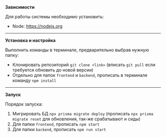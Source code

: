 **Зависимости**

Для работы системы необходимо установить:

- Node: <a>https://nodejs.org</a>

---

**Установка и настройка**

Выполнить команды в терминале, предварительно выбрав нужную папку:

- Клонировать репозиторий `git clone <link>` (вписать `git pull` если требуется обновить до новой версии)
- Отдельно для папок `frontend` и `backend`, прописать в терминале команду `npm install`
<!-- - Находясь в папке `backend`, также прописать `npm install prisma --save-dev` + `npm install @prisma/client` -->

---

**Запуск**

Порядок запуска:

1. Мигрировать БД `npx prisma migrate deploy` (прописать `npx prisma migrate reset` для обновления, так-же срабатывают и сиды)
2. Для папки `frontend`, прописать `npm start`
3. Для папки `backend`, прописать `npm run start`
